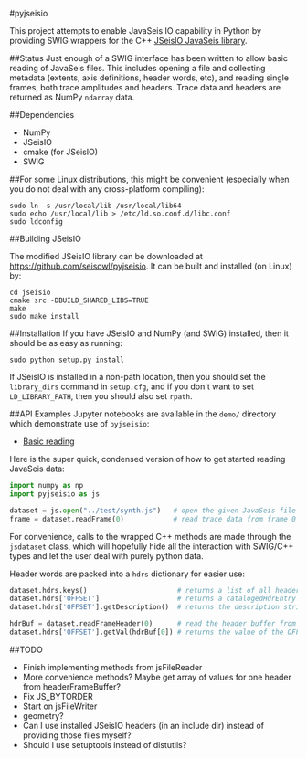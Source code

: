 #pyjseisio

This project attempts to enable JavaSeis IO capability in Python by providing SWIG wrappers for the C++ [JSeisIO JavaSeis library](http://jseisio.com/). 

##Status
Just enough of a SWIG interface has been written to allow basic reading of JavaSeis files. This includes opening a file and collecting metadata (extents, axis definitions, header words, etc), and reading single frames, both trace amplitudes and headers. Trace data and headers are returned as NumPy `ndarray` data.

##Dependencies
* NumPy
* JSeisIO
* cmake (for JSeisIO)
* SWIG

##For some Linux distributions, this might be convenient (especially when you do not deal with any cross-platform compiling):
```shell
sudo ln -s /usr/local/lib /usr/local/lib64
sudo echo /usr/local/lib > /etc/ld.so.conf.d/libc.conf
sudo ldconfig
```

##Building JSeisIO

The modified JSeisIO library can be downloaded at https://github.com/seisowl/pyjseisio. It can be built and installed (on Linux) by:
```shell
cd jseisio
cmake src -DBUILD_SHARED_LIBS=TRUE
make
sudo make install
```

##Installation
If you have JSeisIO and NumPy (and SWIG) installed, then it should be as easy as running:
```shell
sudo python setup.py install
```
If JSeisIO is installed in a non-path location, then you should set the `library_dirs` command in `setup.cfg`, and if you don't want to set `LD_LIBRARY_PATH`, then you should also set `rpath`.

##API Examples
Jupyter notebooks are available in the `demo/` directory which demonstrate use of `pyjseisio`:
* [Basic reading](./demo/basic.ipynb)

Here is the super quick, condensed version of how to get started reading JavaSeis data:
```python
import numpy as np
import pyjseisio as js

dataset = js.open("../test/synth.js")   # open the given JavaSeis file for reading
frame = dataset.readFrame(0)            # read trace data from frame 0
```

For convenience, calls to the wrapped C++ methods are made through the `jsdataset` class, which will hopefully hide all the interaction with SWIG/C++ types and let the user deal with purely python data.

Header words are packed into a `hdrs` dictionary for easier use:

```python
dataset.hdrs.keys()                      # returns a list of all header names
dataset.hdrs['OFFSET']                   # returns a catalogedHdrEntry object for the header OFFSET
dataset.hdrs['OFFSET'].getDescription()  # returns the description string for the header OFFSET

hdrBuf = dataset.readFrameHeader(0)      # read the header buffer from frame 0
dataset.hdrs['OFFSET'].getVal(hdrBuf[0]) # returns the value of the OFFSET header for trace 0
```

##TODO
* Finish implementing methods from jsFileReader
* More convenience methods? Maybe get array of values for one header from headerFrameBuffer?
* Fix JS_BYTORDER
* Start on jsFileWriter
* geometry?
* Can I use installed JSeisIO headers (in an include dir) instead of providing those files myself?
* Should I use setuptools instead of distutils?
